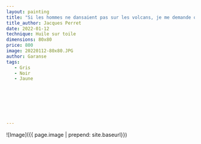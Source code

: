 ```yaml
---
layout: painting
title: "Si les hommes ne dansaient pas sur les volcans, je me demande où et quand ils danseraient ; l’important est de bien savoir qu’on a un volcan sous les pieds afin de goûter son vrai plaisir d’homme libre."   
title_author: Jacques Perret  
date: 2022-01-12
technique: Huile sur toile
dimensions: 80x80
price: 800
image: 20220112-80x80.JPG
author: Garanse
tags:
   - Gris
   - Noir
   - Jaune
   
  
  
  
  
  
  
---
```

![Image]({{ page.image | prepend: site.baseurl}})

